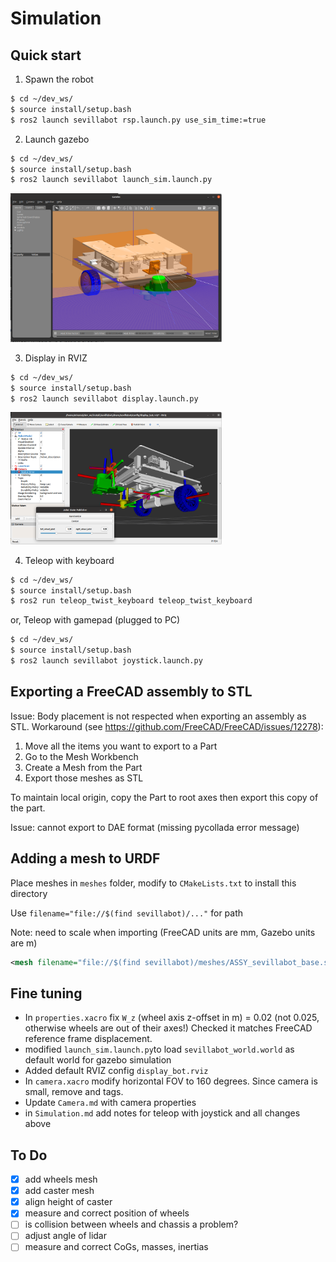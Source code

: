# Simulation

## Quick start

1. Spawn the robot


```bash
$ cd ~/dev_ws/
$ source install/setup.bash
$ ros2 launch sevillabot rsp.launch.py use_sim_time:=true
```

2. Launch gazebo

```bash
$ cd ~/dev_ws/
$ source install/setup.bash
$ ros2 launch sevillabot launch_sim.launch.py
```

<img src="./assets/sevillabot_in_Gazebo.png" style="zoom: 33%;" />

3. Display in RVIZ

```bash
$ cd ~/dev_ws/
$ source install/setup.bash
$ ros2 launch sevillabot display.launch.py
```

<img src="./assets/sevillabot_in_RVIZ.png" style="zoom: 33%;" />

4. Teleop with keyboard

```bash
$ cd ~/dev_ws/
$ source install/setup.bash
$ ros2 run teleop_twist_keyboard teleop_twist_keyboard
```

or,  Teleop with gamepad (plugged to PC)

```bash
$ cd ~/dev_ws/
$ source install/setup.bash
$ ros2 launch sevillabot joystick.launch.py
```

## Exporting a FreeCAD assembly to STL

Issue: Body placement is not respected when exporting an assembly as STL.
Workaround (see https://github.com/FreeCAD/FreeCAD/issues/12278):

1. Move all the items you want to export to a Part
2. Go to the Mesh Workbench
3. Create a Mesh from the Part
4. Export those meshes as STL

To maintain local origin, copy the Part to root axes then export this copy of the part.

Issue: cannot export to DAE format (missing pycollada error message)

## Adding a mesh to URDF

Place meshes in `meshes` folder, modify to `CMakeLists.txt` to install this directory 

Use `filename="file://$(find sevillabot)/..."` for path

Note: need to scale when importing (FreeCAD units are mm, Gazebo units are m)

```xml
<mesh filename="file://$(find sevillabot)/meshes/ASSY_sevillabot_base.stl" scale="1.0e-3 1.0e-3 1.0e-3"/>
```

## Fine tuning

* In `properties.xacro` fix `W_z` (wheel axis z-offset in m) = 0.02 (not 0.025, otherwise wheels are out of their axes!) Checked it matches FreeCAD reference frame displacement.
* modified `launch_sim.launch.py`to load `sevillabot_world.world` as default world for gazebo simulation
* Added default RVIZ config `display_bot.rviz`
* In `camera.xacro` modify horizontal FOV to 160 degrees. Since camera is small, remove <collision> and <inertial> tags. 
* Update `Camera.md` with camera properties
* in `Simulation.md` add notes for teleop with joystick and all changes above

## To Do

- [x] add wheels mesh
- [x] add caster mesh
- [x] align height of caster
- [x] measure and correct position of wheels
- [ ] is collision between wheels and chassis a problem?
- [ ] adjust angle of lidar
- [ ] measure and correct CoGs, masses, inertias
